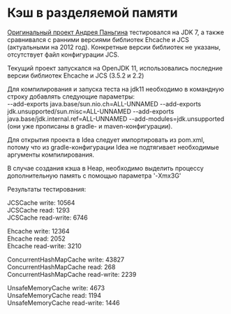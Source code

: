 Кэш в разделяемой памяти
====================

[Оригинальный проект Андрея Паньгина](https://github.com/odnoklassniki/shared-memory-cache) тестировался 
на JDK 7, а также сравнивался с ранними версиями библиотек Ehcache и JCS (актуальными на 2012 год). Конкретные
версии библиотек не указаны, отсутствует файл конфигурации JCS.

Текущий проект запускался на OpenJDK 11, использовались последние версии библиотек Ehcache и JCS
(3.5.2 и 2.2)

Для компилирования и запуска теста на jdk11 необходимо в командную строку
добавлять следующие параметры:<br/>
--add-exports java.base/sun.nio.ch=ALL-UNNAMED --add-exports jdk.unsupported/sun.misc=ALL-UNNAMED --add-exports java.base/jdk.internal.ref=ALL-UNNAMED --add-modules=jdk.unsupported
<br/>(они уже прописаны в gradle- и maven-конфигурации).

Для открытия проекта в Idea следует импортировать из pom.xml, потому что из gradle-конфигурации Idea не подтягивает
необходимые аргументы компилирования.

В случае создания кэша в Heap, необходимо выделить процессу дополнительную память с помощью параметра '-Xmx3G'

Результаты тестирования:

JCSCache write: 10564<br/>
JCSCache read: 1293<br/>
JCSCache read-write: 6746<br/>

Ehcache write: 12364 <br/>
Ehcache read: 2052 <br/>
Ehcache read-write: 3210 <br/>

ConcurrentHashMapCache write: 43827<br/>
ConcurrentHashMapCache read: 268<br/>
ConcurrentHashMapCache read-write: 2239<br/>

UnsafeMemoryCache write: 4673<br/>
UnsafeMemoryCache read: 1194<br/>
UnsafeMemoryCache read-write: 1446<br/>


